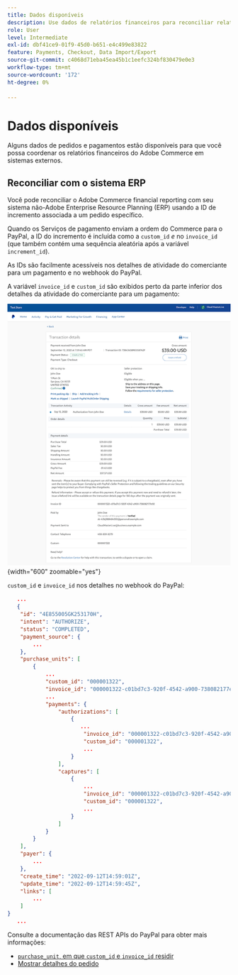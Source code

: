 ```yaml
---
title: Dados disponíveis
description: Use dados de relatórios financeiros para reconciliar relatórios com sistemas não comerciais.
role: User
level: Intermediate
exl-id: dbf41ce9-01f9-45d0-b651-e4c499e83822
feature: Payments, Checkout, Data Import/Export
source-git-commit: c4068d71eba45ea45b1c1eefc324bf830479e0e3
workflow-type: tm+mt
source-wordcount: '172'
ht-degree: 0%

---
```


# Dados disponíveis

Alguns dados de pedidos e pagamentos estão disponíveis para que você possa coordenar os relatórios financeiros do Adobe Commerce em sistemas externos.

## Reconciliar com o sistema ERP

Você pode reconciliar o Adobe Commerce financial reporting com seu sistema não-Adobe Enterprise Resource Planning (ERP) usando a ID de incremento associada a um pedido específico.

Quando os Serviços de pagamento enviam a ordem do Commerce para o PayPal, a ID do incremento é incluída como a `custom_id` _e_ no `invoice_id` (que também contém uma sequência aleatória após a variável `increment_id`).

As IDs são facilmente acessíveis nos detalhes de atividade do comerciante para um pagamento e no webhook do PayPal.

A variável `invoice_id` e `custom_id` são exibidos perto da parte inferior dos detalhes da atividade do comerciante para um pagamento:

![`custom_id` em detalhes de atividade do comerciante](assets/merchant-activity-ids.png){width="600" zoomable="yes"}

`custom_id` e `invoice_id` nos detalhes no webhook do PayPal:

```json
   ...
   {
    "id": "4E855005GK253170H",
    "intent": "AUTHORIZE",
    "status": "COMPLETED",
    "payment_source": {
        ...
    },
    "purchase_units": [
        {
            ...
            "custom_id": "000001322",
            "invoice_id": "000001322-c01bd7c3-920f-4542-a900-738082177e92",
            ...
            "payments": {
                "authorizations": [
                    {
                       ...
                        "invoice_id": "000001322-c01bd7c3-920f-4542-a900-738082177e92",
                        "custom_id": "000001322",
                        ...
                    }
                ],
                "captures": [
                    {
                        ...
                        "invoice_id": "000001322-c01bd7c3-920f-4542-a900-738082177e92",
                        "custom_id": "000001322",
                        ...
                    }
                ]
            }
        }
    ],
    "payer": {
        ...
    },
    "create_time": "2022-09-12T14:59:01Z",
    "update_time": "2022-09-12T14:59:45Z",
    "links": [
        ...
    ]
}
   ...
```

Consulte a documentação das REST APIs do PayPal para obter mais informações:

* [`purchase_unit`, em que `custom_id` e `invoice_id` residir](https://developer.paypal.com/docs/api/orders/v2/#definition-purchase_unit:~:text=Read%20only.-,purchase_unit,-Recolher)
* [Mostrar detalhes do pedido](https://developer.paypal.com/docs/api/orders/v2/#orders_get)
